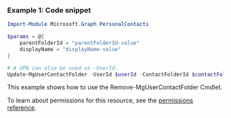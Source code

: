 ### Example 1: Code snippet

```powershellImport-Module Microsoft.Graph.PersonalContacts

$params = @{
	parentFolderId = "parentFolderId-value"
	displayName = "displayName-value"
}

# A UPN can also be used as -UserId.
Update-MgUserContactFolder -UserId $userId -ContactFolderId $contactFolderId -BodyParameter $params
```
This example shows how to use the Remove-MgUserContactFolder Cmdlet.
To learn about permissions for this resource, see the [permissions reference](/graph/permissions-reference).

